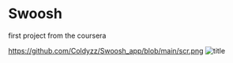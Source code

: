 # Swoosh
first project from the coursera

https://github.com/Coldyzz/Swoosh_app/blob/main/scr.png
![title](https://github.com/Coldyzz/Swoosh_app/blob/main/scr.png)
